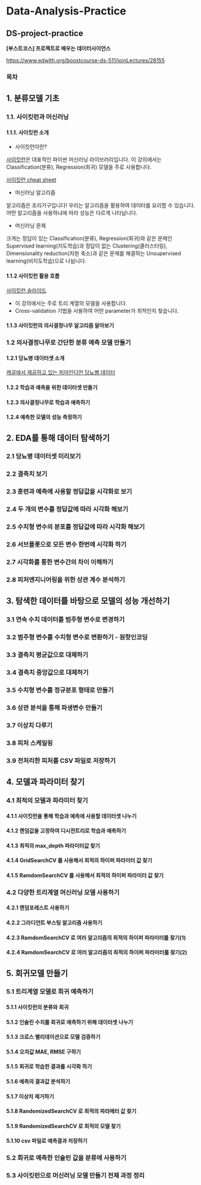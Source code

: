 # Data-Analysis-Practice
## DS-project-practice

**[부스트코스] 프로젝트로 배우는 데이터사이언스**

https://www.edwith.org/boostcourse-ds-511/joinLectures/28155

### 목차

## 1. 분류모델 기초
### 1.1. 사이킷런과 머신러닝
#### 1.1.1. 사이킷런 소개
* 사이킷런이란?

[사이킷런](https://scikit-learn.org/stable/)은 대표적인 파이썬 머신러닝 라이브러리입니다. 이 강의에서는 Classification(분류), Regression(회귀) 모델을 주로 사용합니다.

[사이킷런 cheat sheet](https://scikit-learn.org/stable/tutorial/machine_learning_map/index.html)

* 머신러닝 알고리즘

알고리즘은 조리기구입니다! 우리는 알고리즘을 활용하여 데이터를 요리할 수 있습니다. 어떤 알고리즘을 사용하냐에 따라 성능은 다르게 나타납니다.

* 머신러닝 문제

크게는 정답이 있는 Classification(분류), Regression(회귀)와 같은 문제인 Supervised learning(지도학습)과 정답이 없는 Clustering(클러스터링), Dimensionality reduction(차원 축소)과 같은 문제를 해결하는 Unsupervised learning(비지도학습)으로 나뉩니다.

#### 1.1.2 사이킷런 활용 흐름
[사이킷런 슬라이드](https://github.com/amueller/odscon-2015)
* 이 강의에서는 주로 트리 계열의 모델을 사용합니다.
* Cross-validation 기법을 사용하여 어떤 parameter가 최적인지 찾습니다.

#### 1.1.3 사이킷런의 의사결정나무 알고리즘 알아보기
### 1.2 의사결정나무로 간단한 분류 예측 모델 만들기
#### 1.2.1 당뇨병 데이터셋 소개
[캐글에서 제공하고 있는 피마인디언 당뇨병 데이터](https://www.kaggle.com/uciml/pima-indians-diabetes-database)

#### 1.2.2 학습과 예측을 위한 데이터셋 만들기
#### 1.2.3 의사결정나무로 학습과 예측하기
#### 1.2.4 예측한 모델의 성능 측정하기

## 2. EDA를 통해 데이터 탐색하기
### 2.1 당뇨병 데이터셋 미리보기
### 2.2 결측치 보기
### 2.3 훈련과 예측에 사용할 정답값을 시각화로 보기
### 2.4 두 개의 변수를 정답값에 따라 시각화 해보기
### 2.5 수치형 변수의 분포를 정답값에 따라 시각화 해보기
### 2.6 서브플롯으로 모든 변수 한번에 시각화 하기
### 2.7 시각화를 통한 변수간의 차이 이해하기
### 2.8 피처엔지니어링을 위한 상관 계수 분석하기

## 3. 탐색한 데이터를 바탕으로 모델의 성능 개선하기
### 3.1 연속 수치 데이터를 범주형 변수로 변경하기
### 3.2 범주형 변수를 수치형 변수로 변환하기 - 원핫인코딩
### 3.3 결측치 평균값으로 대체하기
### 3.4 결측치 중앙값으로 대체하기
### 3.5 수치형 변수를 정규분포 형태로 만들기
### 3.6 상관 분석을 통해 파생변수 만들기
### 3.7 이상치 다루기
### 3.8 피처 스케일링
### 3.9 전처리한 피처를 CSV 파일로 저장하기

## 4. 모델과 파라미터 찾기
### 4.1 최적의 모델과 파라미터 찾기
#### 4.1.1 사이킷런을 통해 학습과 예측에 사용할 데이터셋 나누기
#### 4.1.2 랜덤값을 고정하여 디시전트리로 학습과 예측하기
#### 4.1.3 최적의 max_depth 파라미터값 찾기
#### 4.1.4 GridSearchCV 를 사용해서 최적의 하이퍼 파라미터 값 찾기
#### 4.1.5 RamdomSearchCV 를 사용해서 최적의 하이퍼 파라미터 값 찾기
### 4.2 다양한 트리계열 머신러닝 모델 사용하기
#### 4.2.1 랜덤포레스트 사용하기
#### 4.2.2 그라디언트 부스팅 알고리즘 사용하기
#### 4.2.3 RamdomSearchCV 로 여러 알고리즘의 최적의 하이퍼 파라미터를 찾기(1)
#### 4.2.4 RamdomSearchCV 로 여러 알고리즘의 최적의 하이퍼 파라미터를 찾기(2)

## 5. 회귀모델 만들기
### 5.1 트리계열 모델로 회귀 예측하기
#### 5.1.1 사이킷런의 분류와 회귀
#### 5.1.2 인슐린 수치를 회귀로 예측하기 위해 데이터셋 나누기
#### 5.1.3 크로스 밸리데이션으로 모델 검증하기
#### 5.1.4 오차값 MAE, RMSE 구하기
#### 5.1.5 회귀로 학습한 결과를 시각화 하기
#### 5.1.6 예측의 결과값 분석하기
#### 5.1.7 이상치 제거하기
#### 5.1.8 RandomizedSearchCV 로 최적의 파라메터 값 찾기
#### 5.1.9 RandomizedSearchCV 로 최적의 모델 찾기
#### 5.1.10 csv 파일로 예측결과 저장하기
### 5.2 회귀로 예측한 인슐린 값을 분류에 사용하기
### 5.3 사이킷런으로 머신러닝 모델 만들기 전체 과정 정리
